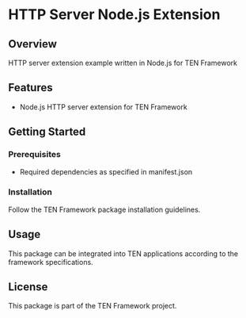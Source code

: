 # HTTP Server Node.js Extension

## Overview

HTTP server extension example written in Node.js for TEN Framework

## Features

- Node.js HTTP server extension for TEN Framework

## Getting Started

### Prerequisites

- Required dependencies as specified in manifest.json

### Installation

Follow the TEN Framework package installation guidelines.

## Usage

This package can be integrated into TEN applications according to the framework specifications.

## License

This package is part of the TEN Framework project.
